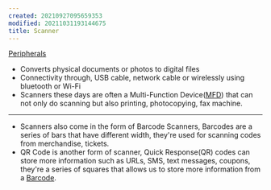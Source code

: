 ```yaml
---
created: 20210927095659353
modified: 20211031193144675
title: Scanner
---
```


[Peripherals](#Peripherals)

- Converts physical documents or photos to digital files
- Connectivity through, USB cable, network cable or wirelessly using bluetooth or Wi-Fi
- Scanners these days are often a Multi-Function Device([MFD](#MFD)) that can not only do scanning but also printing, photocopying, fax machine.

---

- Scanners also come in the form of Barcode Scanners, Barcodes are a series of bars that have different width, they're used for scanning codes from merchandise, tickets.
- QR Code is another form of scanner, Quick Response(QR) codes can store more information such as URLs, SMS, text messages, coupons, they're a series of squares that allows us to store more information from a [Barcode](#Barcode).
